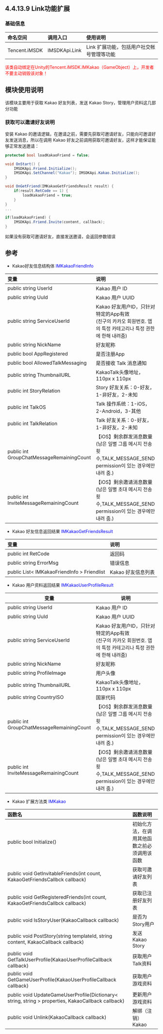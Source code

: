 ## 4.4.13.9 Link功能扩展


### 基础信息

| 命名空间 | 调用入口 |使用说明|
| :-- |:-- |:--|
| Tencent.iMSDK | IMSDKApi.Link | Link 扩展功能，包括用户社交帐号管理等功能 |

<font color=red>该类自动绑定在Unity的Tencent.iMSDK.IMKakao（GameObject）上，开发者不要主动销毁该对象！</font>


## 模块使用说明

该模块主要用于获取 Kakao 好友列表，发送 Kakao Story，管理用户资料这几部分功能

### 获取可以邀请好友说明

安装 Kakao 的邀请逻辑，在邀请之前，需要先获取可邀请好友，只能向可邀请好友发送消息，所以在调用 Kakao 好友之前调用获取可邀请好友，这样才能保证能够正常发送邀请：

```cs
protected bool loadKakaoFriend = false;

void OnStart() { 
    IMSDKApi.Friend.Initialize(); 
    IMSDKApi.SetChannel("Kakao"); IMSDKApi.Kakao.Initialize();
}

void OnGetFriend(IMKakaoGetFriendsResult result) { 
    if(result.RetCode == 1) { 
        loadKakaoFriend = true; 
    }
}
...

if(loadKakaoFriend) { 
    IMSDKApi.Friend.Invite(content, callback);
}
```
如果没有获取可邀请好友，直接发送邀请，会返回参数错误

## 参考

* Kakao好友信息结构体 <font color=blue>IMKakaoFriendInfo</font>

| 变量 | 说明 |
| :-- | :-- |
| public string UserId | Kakao 用户 ID |
| public string UuId | Kakao 用户 UUID |
| public string ServiceUserId | Kakao 好友用户ID，只针对特定的App有效<br>(친구의 카카오 회원번호. 앱의 특정 카테고리나 특정 권한에 한해 내려줌) |
| public string NickName | 好友昵称 |
| public bool AppRegistered | 是否注册App |
| public bool AllowedTalkMessaging | 是否接收 Talk 消息通知 |
| public string ThumbnailURL | KakaoTalk头像地址，110px x 110px |
| public int StoryRelation | Story 好友关系：0-好友，1-非好友，2-未知 |
| public int TalkOS | Talk 操作系统：1-iOS，2-Android，3-其他 |
| public int TalkRelation | Talk 好友关系：0-好友，1-非好友，2-未知 |
| public int GroupChatMessageRemainingCount | 【iOS】剩余群发消息数量<br>(남은 일별 그룹 메시지 전송 횟수,TALK_MESSAGE_SEND permission이 있는 경우에만 내려 줌.) |
| public int InviteMessageRemainingCount | 【iOS】剩余邀请消息数量<br>(남은 일별 초대 메시지 전송 횟수,TALK_MESSAGE_SEND permission이 있는 경우에만 내려 줌.) | 

* Kakao 好友信息返回结果 <font color=blue>IMKakaoGetFriendsResult</font>

| 变量 | 说明 |
| :-- | :-- |
| public int RetCode | 返回码 |
| public string ErrorMsg | 错误信息 |
| public List< IMKakaoFriendInfo > Friendlist| Kakao 好友信息列表|

* Kakao 用户资料返回结果 <font color=blue>IMKakaoUserProfileResult</font>

| 变量 | 说明 |
| -- | -- |
| public string UserId | Kakao 用户 ID |
| public string UuId | Kakao 用户 UUID |
| public string ServiceUserId | Kakao 好友用户ID，只针对特定的App有效<br>(친구의 카카오 회원번호. 앱의 특정 카테고리나 특정 권한에 한해 내려줌) |
| public string NickName | 好友昵称 |
| public string ProfileImage | 用户头像 |
| public string ThumbnailURL | KakaoTalk头像地址，110px x 110px |
| public string CountryISO | 国家代码 |
| public int GroupChatMessageRemainingCount | 【iOS】剩余群发消息数量<br>(남은 일별 그룹 메시지 전송 횟수,TALK_MESSAGE_SEND permission이 있는 경우에만 내려 줌.) |
| public int InviteMessageRemainingCount | 【iOS】剩余邀请消息数量<br>(남은 일별 초대 메시지 전송 횟수,TALK_MESSAGE_SEND permission이 있는 경우에만 내려 줌.) |

* Kakao 扩展方法类 <font color=blue>IMKakao</font>

| 函数名 | 函数说明 |
| :-- | :-- |
| public bool Initialize() | 初始化方法，在调用其他函数之前必须调用该函数 |
| public void GetInvitableFriends(int count, KakaoGetFriendsCallbck callback) | 获取可邀请好友列表 |
| public void GetRegisteredFriends(int count, KakaoGetFriendsCallbck callback) | 获取已注册好友列表 |
| public void IsStoryUser(KakaoCallback callback) | 是否为Story用户 |
| public void PostStory(string templateId, string content, KakaoCallback callback) | 发送 Kakao Story |
| public void GetTalkUserProfile(KakaoUserProfileCallback callback) | 获取用户Talk资料 |
| public void GetGameUserProfile(KakaoUserProfileCallback callback) | 获取用户游戏资料 |
| public void UpdateGameUserProfile(Dictionary< string, string > properties, KakaoCallback callback) | 更新用户游戏资料 |
| public void Unlink(KakaoCallback callback) | 解绑（注销）Kakao |